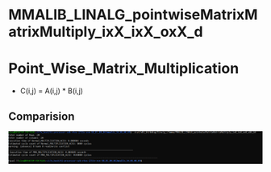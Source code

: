 # MMALIB_LINALG_pointwiseMatrixMatrixMultiply_ixX_ixX_oxX_d
# Point_Wise_Matrix_Multiplication

- C(i,j) = A(i,j) * B(i,j)

## Comparision 
![alt text](image-1.png)